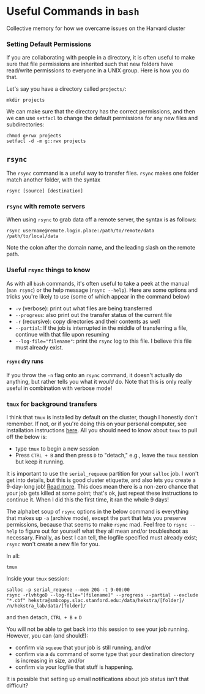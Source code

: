 # Useful Commands in `bash`
Collective memory for how we overcame issues on the Harvard cluster

### Setting Default Permissions

If you are collaborating with people in a directory, it is often useful to
make sure that file permissions are inherited such that new folders have
read/write permissions to everyone in a UNIX group. Here is how you do that.

Let's say you have a directory called `projects/`:

```
mkdir projects
```

We can make sure that the directory has the correct permissions, and then we
can use `setfacl` to change the default permissions for any new files and subdirectories:

```
chmod g+rwx projects
setfacl -d -m g::rwx projects
```

## `rsync`

The `rsync` command is a useful way to transfer files. `rsync` makes one folder match another folder, with the syntax 

```
rsync [source] [destination]
```

### `rsync` with remote servers

When using `rsync` to grab data off a remote server, the syntax is as follows:

```
rsync username@remote.login.place:/path/to/remote/data /path/to/local/data
```

Note the colon after the domain name, and the leading slash on the remote path.

### Useful `rsync` things to know

As with all `bash` commands, it's often useful to take a peek at the manual (`man rsync`) or the help message (`rsync --help`). Here are some options and tricks you're likely to use (some of which appear in the command below)

 - `-v` (verbose): print out what files are being transferred
 - `--progress`: also print out the transfer status of the current file
 - `-r` (recursive): copy directories and their contents as well
 - `--partial`: If the job is interrupted in the middle of transferring a file, continue with that file upon resuming
 - `--log-file="filename"`: print the `rsync` log to this file. I believe this file must already exist.

#### `rsync` dry runs
If you throw the `-n` flag onto an `rsync` command, it doesn't actually do anything, but rather tells you what it *would* do. Note that this is only really useful in combination with verbose mode!

### `tmux` for background transfers

I think that `tmux` is installed by default on the cluster, though I honestly don't remember. If not, or if you're doing this on your personal computer, see installation instructions [here](https://github.com/tmux/tmux/wiki/Installing). All you should need to know about `tmux` to pull off the below is:

 - type `tmux` to begin a new session
 - Press `CTRL + B` and then press `D` to "detach," e.g., leave the `tmux` session but keep it running.

It is important to use the `serial_requeue` partition for your `salloc` job. I won't get into details, but this is good cluster etiquette, and also lets you create a 9-day-long job! [Read more](https://docs.rc.fas.harvard.edu/kb/running-jobs/). This does mean there is a non-zero chance that your job gets killed at some point; that's ok, just repeat these instructions to continue it. When I did this the first time, it ran the whole 9 days!

The alphabet soup of `rsync` options in the below command is everything that makes up `-a` (archive mode), except the part that lets you preserve permissions, because that seems to make `rsync` mad. Feel free to `rsync --help` to figure out for yourself what they all mean and/or troubleshoot as necessary. Finally, as best I can tell, the logfile specified must already exist; `rsync` won't create a new file for you.

In all:

```
tmux
```

Inside your `tmux` session:

```
salloc -p serial_requeue --mem 20G -t 9-00:00
rsync -rlvhtgoD --log-file="[filename]" --progress --partial --exclude "*.cbf" hekstra@smbcopy.slac.stanford.edu:/data/hekstra/[folder]/ /n/hekstra_lab/data/[folder]/
```

and then detach, `CTRL + B` + `D`

You will not be able to get back into this session to see your job running. However, you can (and should!):

 - confirm via `squeue` that your job is still running, and/or
 - confirm via a `du` command of some type that your destination directory is increasing in size, and/or
 - confirm via your logfile that stuff is happening.

It is possible that setting up email notifications about job status isn't that difficult?
